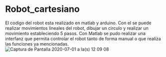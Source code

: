 # Robot_cartesiano
El codigo del robot esta realizado en matlab y arduino. Con el se puede realizar movimientos lineales del robot, dibujar un circulo y realizar un movimiento estableciendo 5 pasos.
Con Matlab se pudo realizar una interfanz que permita controlar el robot tanto de forma manual o que realiza las funciones ya mencionadas.
![Captura de Pantalla 2020-07-01 a la(s) 12 09 08](https://user-images.githubusercontent.com/8883133/86267186-57c05d80-bb94-11ea-818d-16d223e01f32.png)
